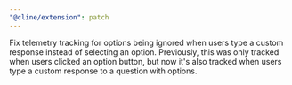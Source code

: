 ```yaml
---
"@cline/extension": patch
---
```


Fix telemetry tracking for options being ignored when users type a custom response instead of selecting an option. Previously, this was only tracked when users clicked an option button, but now it's also tracked when users type a custom response to a question with options.
